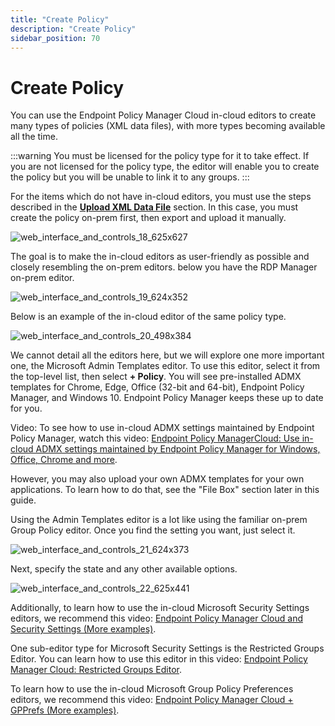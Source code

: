```yaml
---
title: "Create Policy"
description: "Create Policy"
sidebar_position: 70
---
```


# Create Policy

You can use the Endpoint Policy Manager Cloud in-cloud editors to create many types of policies (XML
data files), with more types becoming available all the time.

:::warning
You must be licensed for the policy type for it to take effect. If you are not licensed
for the policy type, the editor will enable you to create the policy but you will be unable to link
it to any groups.
:::


For the items which do not have in-cloud editors, you must use the steps described in the
**[Upload XML Data File](/docs/endpointpolicymanager/gettingstarted/cloudmanual/interface/xmldatafiles/upload.md)** section. In this case, you must create the policy on-prem
first, then export and upload it manually.

![web_interface_and_controls_18_625x627](/images/endpointpolicymanager/cloud/interface/xmldatafiles/web_interface_and_controls_18_625x627.webp)

The goal is to make the in-cloud editors as user-friendly as possible and closely resembling the
on-prem editors. below you have the RDP Manager on-prem editor.

![web_interface_and_controls_19_624x352](/images/endpointpolicymanager/cloud/interface/xmldatafiles/web_interface_and_controls_19_624x352.webp)

Below is an example of the in-cloud editor of the same policy type.

![web_interface_and_controls_20_498x384](/images/endpointpolicymanager/cloud/interface/xmldatafiles/web_interface_and_controls_20_498x384.webp)

We cannot detail all the editors here, but we will explore one more important one, the Microsoft
Admin Templates editor. To use this editor, select it from the top-level list, then select **+
Policy**. You will see pre-installed ADMX templates for Chrome, Edge, Office (32-bit and 64-bit),
Endpoint Policy Manager, and Windows 10. Endpoint Policy Manager keeps these up to date for you.

Video: To see how to use in-cloud ADMX settings maintained by Endpoint Policy Manager, watch this
video:
[Endpoint Policy ManagerCloud: Use in-cloud ADMX settings maintained by Endpoint Policy Manager for Windows, Office, Chrome and more](/docs/endpointpolicymanager/deliverymethods/cloud/videos/gettingstarted/admxsettings.md).

However, you may also upload your own ADMX templates for your own applications. To learn how to do
that, see the "File Box" section later in this guide.

Using the Admin Templates editor is a lot like using the familiar on-prem Group Policy editor. Once
you find the setting you want, just select it.

![web_interface_and_controls_21_624x373](/images/endpointpolicymanager/cloud/interface/xmldatafiles/web_interface_and_controls_21_624x373.webp)

Next, specify the state and any other available options.

![web_interface_and_controls_22_625x441](/images/endpointpolicymanager/cloud/interface/xmldatafiles/web_interface_and_controls_22_625x441.webp)

Additionally, to learn how to use the in-cloud Microsoft Security Settings editors, we recommend
this video:
[Endpoint Policy Manager Cloud and Security Settings (More examples)](/docs/endpointpolicymanager/deliverymethods/cloud/videos/gettingstarted/securitysettings.md).

One sub-editor type for Microsoft Security Settings is the Restricted Groups Editor. You can learn
how to use this editor in this video:
[Endpoint Policy Manager Cloud: Restricted Groups Editor](/docs/endpointpolicymanager/deliverymethods/cloud/videos/tipsandtricks/restricted_groups_editor.md).

To learn how to use the in-cloud Microsoft Group Policy Preferences editors, we recommend this
video:
[Endpoint Policy Manager Cloud + GPPrefs (More examples)](/docs/endpointpolicymanager/deliverymethods/cloud/videos/gettingstarted/preferences.md).
